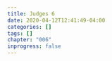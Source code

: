 ```yaml
---
title: Judges 6
date: 2020-04-12T12:41:49-04:00
categories: []
tags: []
chapter: "006"
inprogress: false
---
```



